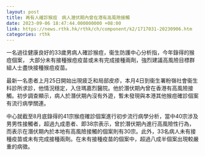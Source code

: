 ```yaml
---
layout: post
title: 再有人確診猴痘　病人潛伏期內曾在港有高風險接觸
date: 2023-09-06 18:47:44.000000000 +08:00
link: https://news.rthk.hk/rthk/ch/component/k2/1717031-20230906.htm
categories: rthk
---
```


一名過往健康良好的33歲男病人確診猴痘，衞生防護中心分析指，今年錄得的猴痘個案， 大部分未有接種猴痘疫苗或未有完成接種兩劑，強烈建議高風險目標群組人士盡快接種猴痘疫苗。

最新一名患者上月25日開始出現疲乏和局部皮疹，本月4日到衞生署粉嶺社會衞生科診所求診，他情況穩定，入住瑪嘉烈醫院。他於潛伏期內曾在香港有高風險接觸。初步調查顯示，病人於潛伏期內沒有外遊，暫未發現與本港其他猴痘確診個案有流行病學關連。

中心就截至8月底錄得的41宗猴痘確診個案進行初步流行病學分析，當中40宗涉及男男性接觸者，超過九成患者、即38宗表示，曾於潛伏期內進行高風險性行為，而表示在潛伏期內於本地有高風險接觸的個案則有30宗。此外，33名病人未有接種疫苗或未有完成接種兩劑。在未有接種疫苗的個案中，超過八成半個案出現較嚴重的病徵。
